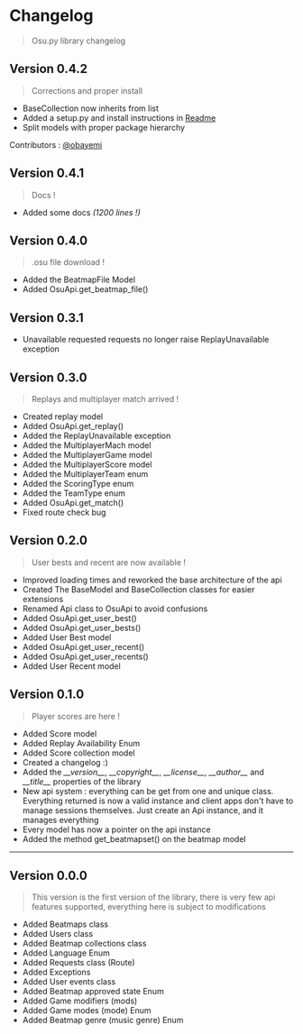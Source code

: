 # Changelog

> Osu<span></span>.py library changelog

## Version 0.4.2

> Corrections and proper install

- BaseCollection now inherits from list
- Added a setup.py and install instructions in [Readme](README.md)
- Split models with proper package hierarchy

Contributors : [@obayemi](https://github.com/obayemi)

## Version 0.4.1

> Docs !

- Added some docs *(1200 lines !)*

## Version 0.4.0

> .osu file download !

- Added the BeatmapFile Model
- Added OsuApi.get_beatmap_file()

## Version 0.3.1

- Unavailable requested requests no longer raise ReplayUnavailable exception

## Version 0.3.0

> Replays and multiplayer match arrived !

- Created replay model
- Added OsuApi.get_replay()
- Added the ReplayUnavailable exception
- Added the MultiplayerMach model
- Added the MultiplayerGame model
- Added the MultiplayerScore model
- Added the MultiplayerTeam enum
- Added the ScoringType enum
- Added the TeamType enum
- Added OsuApi.get_match()
- Fixed route check bug

## Version 0.2.0

> User bests and recent are now available !

- Improved loading times and reworked the base architecture of the api
- Created The BaseModel and BaseCollection classes for easier extensions
- Renamed Api class to OsuApi to avoid confusions
- Added OsuApi.get_user_best()
- Added OsuApi.get_user_bests()
- Added User Best model
- Added OsuApi.get_user_recent()
- Added OsuApi.get_user_recents()
- Added User Recent model

## Version 0.1.0

> Player scores are here !

- Added Score model
- Added Replay Availability Enum
- Added Score collection model
- Created a changelog :)
- Added the *\_\_version\_\_*, *\_\_copyright\_\_*, *\_\_license\_\_*, *\_\_author\_\_* and *\_\_title\_\_* properties of the library
- New api system : everything can be get from one and unique class. Everything returned is now a valid instance and client apps don't have to manage sessions themselves. Just create an Api instance, and it manages everything
- Every model has now a pointer on the api instance
- Added the method get_beatmapset() on the beatmap model

-------

## Version 0.0.0

> This version is the first version of the library, there is very few api
> features supported, everything here is subject to modifications

- Added Beatmaps class
- Added Users class
- Added Beatmap collections class
- Added Language Enum
- Added Requests class (Route)
- Added Exceptions
- Added User events class
- Added Beatmap approved state Enum
- Added Game modifiers (mods)  
- Added Game modes (mode) Enum
- Added Beatmap genre (music genre) Enum
